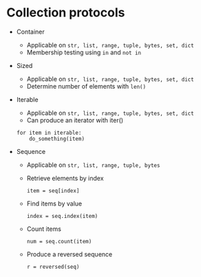 # Collection protocols

- Container
	- Applicable on `str, list, range, tuple, bytes, set, dict`
	- Membership testing using `in` and `not in`
	
- Sized
	- Applicable on `str, list, range, tuple, bytes, set, dict`
	- Determine number of elements with `len()`
	
- Iterable
	- Applicable on `str, list, range, tuple, bytes, set, dict`
	- Can produce an iterator with iter()
	
	```
	for item in iterable:
		do_something(item)
	```
	
- Sequence
	- Applicable on `str, list, range, tuple, bytes`
	- Retrieve elements by index
	
		```
		item = seq[index]
		```
		
	- Find items by value
	
		```
		index = seq.index(item)
		```
		
	- Count items
	
		```
		num = seq.count(item)
		```
		
	- Produce a reversed sequence
	
		```
		r = reversed(seq)
		```